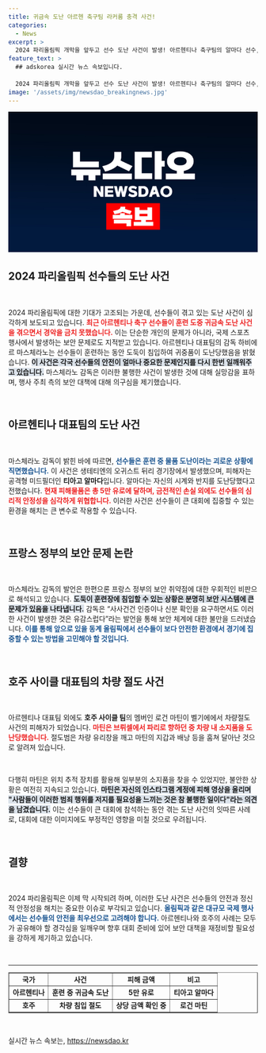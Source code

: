 ```yaml
---
title: 귀금속 도난 아르헨 축구팀 라커룸 충격 사건!
categories:
  - News
excerpt: >
  2024 파리올림픽 개막을 앞두고 선수 도난 사건이 발생! 아르헨티나 축구팀의 알마다 선수, 훈련 중 귀중품 잃어버려. BMX 금메달리스트 마틴도 차량 절도 피해, 보안에 대한 우려 커져. 클릭해서 자세한 소식 확인하세요!
feature_text: >
  ## adskorea 실시간 뉴스 속보입니다.

  2024 파리올림픽 개막을 앞두고 선수 도난 사건이 발생! 아르헨티나 축구팀의 알마다 선수, 훈련 중 귀중품 잃어버려. BMX 금메달리스트 마틴도 차량 절도 피해, 보안에 대한 우려 커져. 클릭해서 자세한 소식 확인하세요!
image: '/assets/img/newsdao_breakingnews.jpg'
---
```


<p><img src="/assets/img/newsdao_breakingnews.jpg" alt="adskorea 속보" /></p>

<h2 data-ke-size="size26">2024 파리올림픽 선수들의 도난 사건</h2>

<p data-ke-size="size16">&nbsp;</p>

<p data-ke-size="size16">2024 파리올림픽에 대한 기대가 고조되는 가운데, 선수들이 겪고 있는 도난 사건이 심각하게 보도되고 있습니다. <b><span style="color: #ee2323;">최근 아르헨티나 축구 선수들이 훈련 도중 귀금속 도난 사건을 겪으면서 경악을 금치 못했습니다.</span></b> 이는 단순한 개인의 문제가 아니라, 국제 스포츠 행사에서 발생하는 보안 문제로도 지적받고 있습니다. 아르헨티나 대표팀의 감독 하비에르 마스체라노는 선수들이 훈련하는 동안 도둑이 침입하여 귀중품이 도난당했음을 밝혔습니다. <b><span style="background-color: #21538527;">이 사건은 각국 선수들의 안전이 얼마나 중요한 문제인지를 다시 한번 일깨워주고 있습니다.</span></b> 마스체라노 감독은 이러한 불행한 사건이 발생한 것에 대해 실망감을 표하며, 행사 주최 측의 보안 대책에 대해 의구심을 제기했습니다.</p>

<p data-ke-size="size16">&nbsp;</p>

<h2 data-ke-size="size26">아르헨티나 대표팀의 도난 사건</h2>

<p data-ke-size="size16">&nbsp;</p>

<p data-ke-size="size16">마스체라노 감독이 밝힌 바에 따르면, <b><span style="color: #1a5490;">선수들은 훈련 중 물품 도난이라는 괴로운 상황에 직면했습니다.</span></b> 이 사건은 생테티엔의 오귀스트 뒤리 경기장에서 발생했으며, 피해자는 공격형 미드필더인 <b>티아고 알마다</b>입니다. 알마다는 자신의 시계와 반지를 도난당했다고 전했습니다. <b><span style="color: #ee2323;">현재 피해물품은 총 5만 유로에 달하며, 금전적인 손실 외에도 선수들의 심리적 안정성을 심각하게 위협합니다.</span></b> 이러한 사건은 선수들이 큰 대회에 집중할 수 있는 환경을 해치는 큰 변수로 작용할 수 있습니다.</p>

<p data-ke-size="size16">&nbsp;</p>

<h2 data-ke-size="size26">프랑스 정부의 보안 문제 논란</h2>

<p data-ke-size="size16">&nbsp;</p>

<p data-ke-size="size16">마스체라노 감독의 발언은 한편으론 프랑스 정부의 보안 취약점에 대한 우회적인 비판으로 해석되고 있습니다. <b><span style="background-color: #21538527;">도둑이 훈련장에 침입할 수 있는 상황은 분명히 보안 시스템에 큰 문제가 있음을 나타냅니다.</span></b> 감독은 “사사건건 인증이나 신분 확인을 요구하면서도 이러한 사건이 발생한 것은 유감스럽다”라는 발언을 통해 보안 체계에 대한 불만을 드러냈습니다. <b><span style="color: #1a5490;">이를 통해 앞으로 있을 동계 올림픽에서 선수들이 보다 안전한 환경에서 경기에 집중할 수 있는 방법을 고민해야 할 것입니다.</span></b></p>

<p data-ke-size="size16">&nbsp;</p>

<h2 data-ke-size="size26">호주 사이클 대표팀의 차량 절도 사건</h2>

<p data-ke-size="size16">&nbsp;</p>

<p data-ke-size="size16">아르헨티나 대표팀 외에도 <b>호주 사이클 팀</b>의 멤버인 로건 마틴이 벨기에에서 차량절도 사건의 피해자가 되었습니다. <b><span style="color: #ee2323;">마틴은 브뤼셀에서 파리로 향하던 중 차량 내 소지품을 도난당했습니다.</span></b> 절도범은 차량 유리창을 깨고 마틴의 지갑과 배낭 등을 훔쳐 달아난 것으로 알려져 있습니다.</p>

<p data-ke-size="size16">&nbsp;</p>

<p data-ke-size="size16">다행히 마틴은 위치 추적 장치를 활용해 일부분의 소지품을 찾을 수 있었지만, 불안한 상황은 여전히 지속되고 있습니다. <b><span style="background-color: #21538527;">마틴은 자신의 인스타그램 계정에 피해 영상을 올리며 "사람들이 이러한 범죄 행위를 저지를 필요성을 느끼는 것은 참 불행한 일이다"라는 의견을 남겼습니다.</span></b> 이는 선수들이 큰 대회에 참석하는 동안 겪는 도난 사건의 잇따른 사례로, 대회에 대한 이미지에도 부정적인 영향을 미칠 것으로 우려됩니다.</p>

<p data-ke-size="size16">&nbsp;</p>

<h2 data-ke-size="size26">결향</h2>

<p data-ke-size="size16">&nbsp;</p>

<p data-ke-size="size16">2024 파리올림픽은 이제 막 시작되려 하며, 이러한 도난 사건은 선수들의 안전과 정신적 안정성을 해치는 중요한 이슈로 부각되고 있습니다. <b><span style="color: #1a5490;">올림픽과 같은 대규모 국제 행사에서는 선수들의 안전을 최우선으로 고려해야 합니다.</span></b> 아르헨티나와 호주의 사례는 모두가 공유해야 할 경각심을 일깨우며 향후 대회 준비에 있어 보안 대책을 재정비할 필요성을 강하게 제기하고 있습니다.</p>

<p data-ke-size="size16">&nbsp;</p>

<hr />

<table style="width: 100%;" border="1">
<tbody>
<tr>
<td style="text-align: center; height: 17px;"><b>국가</b></td>
<td style="text-align: center; height: 17px;"><b>사건</b></td>
<td style="text-align: center; height: 17px;"><b>피해 금액</b></td>
<td style="text-align: center; height: 17px;"><b>비고</b></td>
</tr>
<tr>
<td style="text-align: center; height: 17px;"><b>아르헨티나</b></td>
<td style="text-align: center; height: 17px;"><b>훈련 중 귀금속 도난</b></td>
<td style="text-align: center; height: 17px;"><b>5만 유로</b></td>
<td style="text-align: center; height: 17px;"><b>티아고 알마다</b></td>
</tr>
<tr>
<td style="text-align: center; height: 17px;"><b>호주</b></td>
<td style="text-align: center; height: 17px;"><b>차량 침입 절도</b></td>
<td style="text-align: center; height: 17px;"><b>상당 금액 확인 중</b></td>
<td style="text-align: center; height: 17px;"><b>로건 마틴</b></td>
</tr>
</tbody>
</table>

<p data-ke-size="size16">&nbsp;</p>
실시간 뉴스 속보는, <a href="https://newsdao.kr" rel="dofollow">https://newsdao.kr</a>


